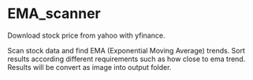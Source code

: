# EMA_scanner

Download stock price from yahoo with yfinance.

Scan stock data and find EMA (Exponential Moving Average) trends. Sort results according different requirements such as how close to ema trend. Results will be convert as image into output folder.
